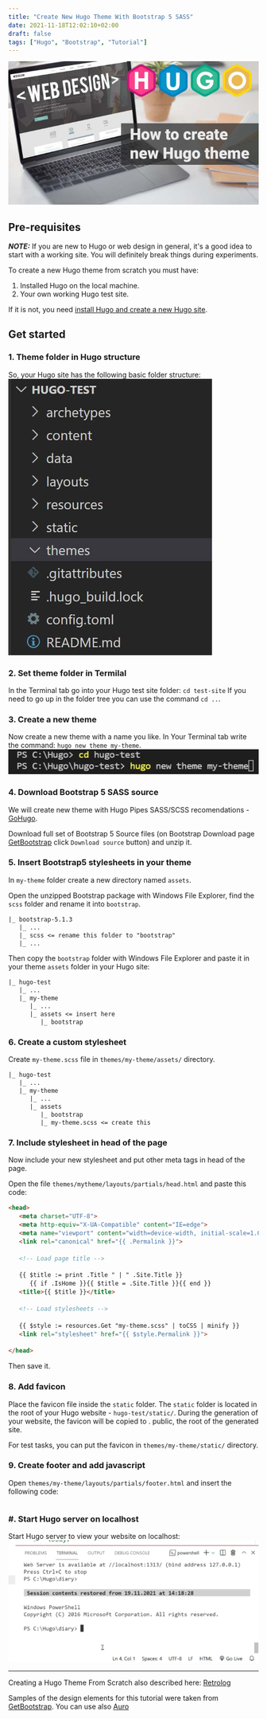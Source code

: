 ```yaml
---
title: "Create New Hugo Theme With Bootstrap 5 SASS"
date: 2021-11-18T12:02:10+02:00
draft: false
tags: ["Hugo", "Bootstrap", "Tutorial"]
---
```


![How to Create New Hugo Theme](how-to-create-new-hugo-theme.jpg)

## Pre-requisites

**_NOTE:_** If you are new to Hugo or web design in general, it's a good idea to start with a working site. You will definitely break things during experiments.

To create a new Hugo theme from scratch you must have:

1. Installed Hugo on the local machine.
2. Your own working Hugo test site.

If it is not, you need [install Hugo and create a new Hugo site](/posts/create-new-hugo-site/).

## Get started

### 1. Theme folder in Hugo structure

So, your Hugo site has the following basic folder structure:
![theme folder in Hugo structure](folder-structure.jpg)

### 2. Set theme folder in Termilal

In the Terminal tab go into your Hugo test site folder: `cd test-site` If you need to go up in the folder tree you can use the command `cd ..`.

### 3. Create a new theme

Now create a new theme with a name you like. In Your Terminal tab write the command: `hugo new theme my-theme`.
![create a new hugo theme](create-new-hugo-theme.jpg)

### 4. Download Bootstrap 5 SASS source

We will create new theme with Hugo Pipes SASS/SCSS recomendations - [GoHugo](https://gohugo.io/hugo-pipes/scss-sass/).

Download full set of Bootstrap 5 Source files (on Bootstrap Download page [GetBootstrap](https://getbootstrap.com/docs/5.1/getting-started/download/) click `Download source` button) and unzip it.

### 5. Insert Bootstrap5 stylesheets in your theme

In `my-theme` folder create a new directory named `assets`.

Open the unzipped Bootstrap package with Windows File Explorer, find the `scss` folder and rename it into `bootstrap`.

```text
|_ bootstrap-5.1.3
   |_ ...
   |_ scss <= rename this folder to "bootstrap"
   |_ ...
```

Then copy the `bootstrap` folder with Windows File Explorer and paste it in your theme `assets` folder in your Hugo site:

```text
|_ hugo-test
   |_ ...
   |_ my-theme
      |_ ...
      |_ assets <= insert here
         |_ bootstrap
```

### 6. Create a custom stylesheet

Create `my-theme.scss` file in `themes/my-theme/assets/` directory.

```text
|_ hugo-test
   |_ ...
   |_ my-theme
      |_ ...
      |_ assets
         |_ bootstrap
         |_ my-theme.scss <= create this
```

### 7. Include stylesheet in head of the page

Now include your new stylesheet and put other meta tags in head of the page.

Open the file `themes/mytheme/layouts/partials/head.html` and paste this code:

```html
<head>
   <meta charset="UTF-8">
   <meta http-equiv="X-UA-Compatible" content="IE=edge">
   <meta name="viewport" content="width=device-width, initial-scale=1.0">
   <link rel="canonical" href="{{ .Permalink }}">

   <!-- Load page title -->

   {{ $title := print .Title " | " .Site.Title }}
      {{ if .IsHome }}{{ $title = .Site.Title }}{{ end }}
   <title>{{ $title }}</title>

   <!-- Load stylesheets -->

   {{ $style := resources.Get "my-theme.scss" | toCSS | minify }}
   <link rel="stylesheet" href="{{ $style.Permalink }}">

</head>
```

Then save it.

### 8. Add favicon

Place the favicon file inside the `static` folder. The `static` folder is located in the root of your Hugo website - `hugo-test/static/`. During the generation of your website, the favicon will be copied to . public, the root of the generated site.

For test tasks, you can put the favicon in `themes/my-theme/static/` directory.

### 9. Create footer and add javascript

Open `themes/my-theme/layouts/partials/footer.html` and insert the following code:

```

```

### #. Start Hugo server on localhost

Start Hugo server to view your website on localhost:
![hugo server command in terminal](hugo-server.webp)

- - -

Creating a Hugo Theme From Scratch also described here: [Retrolog](https://retrolog.io/blog/creating-a-hugo-theme-from-scratch/)

Samples of the design elements for this tutorial were taken from [GetBootstrap](https://getbootstrap.com/docs/5.1/examples/). You can use also [Auro](https://ayroui.com/bootstrap-components)
